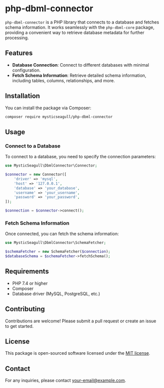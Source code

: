 # php-dbml-connector

`php-dbml-connector` is a PHP library that connects to a database and fetches schema information. It works seamlessly with the `php-dbml-core` package, providing a convenient way to retrieve database metadata for further processing.

## Features

- **Database Connection**: Connect to different databases with minimal configuration.
- **Fetch Schema Information**: Retrieve detailed schema information, including tables, columns, relationships, and more.

## Installation

You can install the package via Composer:

```bash
composer require mysticseagull/php-dbml-connector
```

## Usage

### Connect to a Database

To connect to a database, you need to specify the connection parameters:

```php
use MysticSeagull\DbmlConnector\Connector;

$connector = new Connector([
    'driver' => 'mysql',
    'host' => '127.0.0.1',
    'database' => 'your_database',
    'username' => 'your_username',
    'password' => 'your_password',
]);

$connection = $connector->connect();
```

### Fetch Schema Information

Once connected, you can fetch the schema information:

```php
use MysticSeagull\DbmlConnector\SchemaFetcher;

$schemaFetcher = new SchemaFetcher($connection);
$databaseSchema = $schemaFetcher->fetchSchema();
```

## Requirements

- PHP 7.4 or higher
- Composer
- Database driver (MySQL, PostgreSQL, etc.)

## Contributing

Contributions are welcome! Please submit a pull request or create an issue to get started.

## License

This package is open-sourced software licensed under the [MIT license](LICENSE).

## Contact

For any inquiries, please contact [your-email@example.com](mailto:your-email@example.com).
